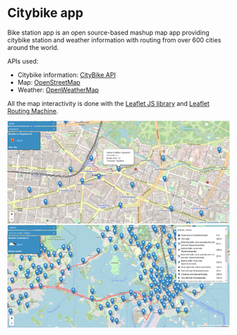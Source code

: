 # Citybike app

Bike station app is an open source-based mashup map app providing citybike station and weather information with routing from over 600 cities around the world. 

APIs used:
- Citybike information: [CityBike API](https://api.citybik.es/v2/)
- Map: [OpenStreetMap](https://www.openstreetmap.org/)
- Weather: [OpenWeatherMap](https://openweathermap.org/)

All the map interactivity is done with the [Leaflet JS library](https://leafletjs.com/) and [Leaflet Routing Machine](http://www.liedman.net/leaflet-routing-machine/).

![Berlin screenshot](https://github.com/anttien/bike-station-app/blob/master/images/screenshot.png)
![Routing screenshot](https://github.com/anttien/bike-station-app/blob/master/images/screenshot_routing.png)

